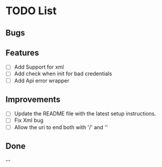 # TODO List

## Bugs

## Features

- [ ] Add Support for xml
- [ ] Add check when init for bad credentials
- [ ] Add Api error wrapper

## Improvements

- [ ] Update the README file with the latest setup instructions.
- [ ] Fix Xml bug
- [ ] Allow the uri to end both with '/' and ''

## Done

--

